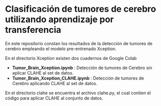 # Clasificación de tumores de cerebro utilizando aprendizaje por transferencia

En este repositorio constan los resultados de la detección de tumores de cerebro empleando el modelo pre-entrenado Xception.

En el directorio Xception existen dos cuadernos de Google Colab

* __Tumor_Brain_Xception.ipynb__ : Detección de tumores de Cerebro sin aplicar CLAHE al set de datos.
* __Tumor_Brain_Xception_CLAHE.ipynb__ : Detección de tumores de Cerebro aplicando CLAHE al set de datos.


En el directorio clahe se encuentra el archivo clahe.py, el cual contien el código para aplicar CLAHE al conjunto de datos.
